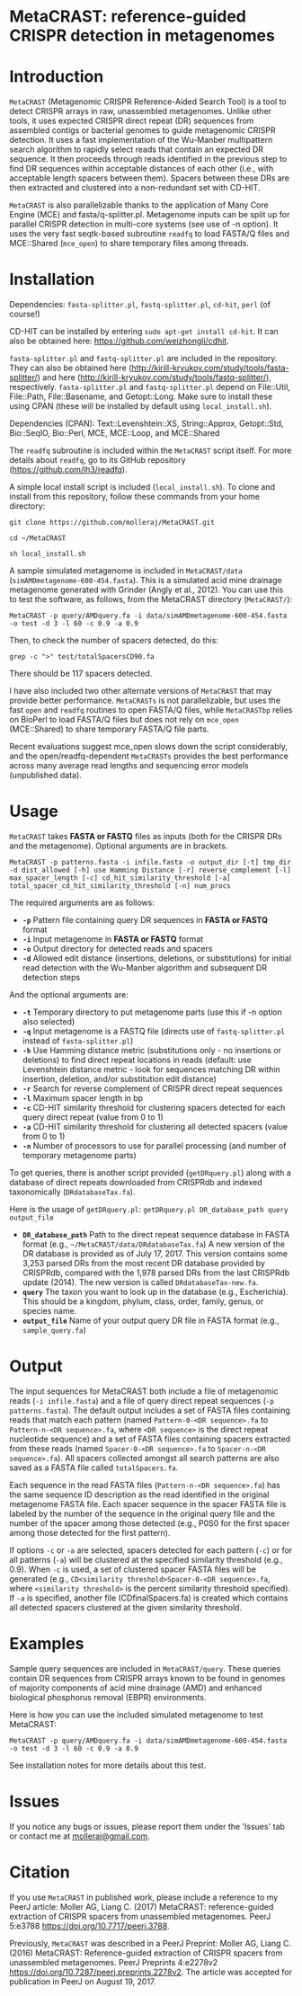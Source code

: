 # MetaCRAST: reference-guided CRISPR detection in metagenomes
# Introduction
`MetaCRAST` (Metagenomic CRISPR Reference-Aided Search Tool) is a tool to detect CRISPR arrays in raw, unassembled metagenomes. Unlike other tools, it uses expected CRISPR direct repeat (DR) sequences from assembled contigs or bacterial genomes to guide metagenomic CRISPR detection. It uses a fast implementation of the Wu-Manber multipattern search algorithm to rapidly select reads that contain an expected DR sequence. It then proceeds through reads identified in the previous step to find DR sequences within acceptable distances of each other (i.e., with acceptable length spacers between them). Spacers between these DRs are then extracted and clustered into a non-redundant set with CD-HIT. 

`MetaCRAST` is also parallelizable thanks to the application of Many Core Engine (MCE) and fasta/q-splitter.pl. Metagenome inputs can be split up for parallel CRISPR detection in multi-core systems (see use of -n option). It uses the very fast seqtk-based subroutine `readfq` to load FASTA/Q files and MCE::Shared (`mce_open`) to share temporary files among threads.

# Installation

Dependencies: `fasta-splitter.pl`, `fastq-splitter.pl`, `cd-hit`, `perl` (of course!)

CD-HIT can be installed by entering `sudo apt-get install cd-hit`. It can also be obtained here: https://github.com/weizhongli/cdhit.

`fasta-splitter.pl` and `fastq-splitter.pl` are included in the repository. They can also be obtained here (http://kirill-kryukov.com/study/tools/fasta-splitter/) and here (http://kirill-kryukov.com/study/tools/fastq-splitter/), respectively.
`fasta-splitter.pl` and `fastq-splitter.pl` depend on File::Util, File::Path, File::Basename, and Getopt::Long. Make sure to install these using CPAN (these will be installed by default using `local_install.sh`).

Dependencies (CPAN): Text::Levenshtein::XS, String::Approx, Getopt::Std, Bio::SeqIO, Bio::Perl, MCE, MCE::Loop, and MCE::Shared

The `readfq` subroutine is included within the `MetaCRAST` script itself. For more details about `readfq`, go to its GitHub repository (https://github.com/lh3/readfq). 

A simple local install script is included (`local_install.sh`). To clone and install from this repository, follow these commands from your home directory:

`git clone https://github.com/molleraj/MetaCRAST.git`

`cd ~/MetaCRAST`

`sh local_install.sh`

A sample simulated metagenome is included in `MetaCRAST/data` (`simAMDmetagenome-600-454.fasta`). This is a simulated acid mine drainage metagenome generated with Grinder (Angly et al., 2012). You can use this to test the software, as follows, from the MetaCRAST directory (`MetaCRAST/`):

`MetaCRAST -p query/AMDquery.fa -i data/simAMDmetagenome-600-454.fasta -o test -d 3 -l 60 -c 0.9 -a 0.9`

Then, to check the number of spacers detected, do this:

`grep -c ">" test/totalSpacersCD90.fa`

There should be 117 spacers detected.

I have also included two other alternate versions of `MetaCRAST` that may provide better performance. `MetaCRASTs` is not parallelizable, but uses the fast `open` and `readfq` routines to open FASTA/Q files, while `MetaCRASTbp` relies on BioPerl to load FASTA/Q files but does not rely on `mce_open` (MCE::Shared) to share temporary FASTA/Q file parts. 

Recent evaluations suggest mce_open slows down the script considerably, and the open/readfq-dependent `MetaCRASTs` provides the best performance across many average read lengths and sequencing error models (unpublished data). 

# Usage 
`MetaCRAST` takes **FASTA or FASTQ** files as inputs (both for the CRISPR DRs and the metagenome). Optional arguments are in brackets. 

`MetaCRAST -p patterns.fasta -i infile.fasta -o output_dir [-t] tmp_dir -d dist_allowed [-h] use Hamming Distance [-r] reverse_complement [-l] max_spacer_length [-c] cd_hit_similarity_threshold [-a] total_spacer_cd_hit_similarity_threshold [-n] num_procs`

The required arguments are as follows:
* **`-p`** Pattern file containing query DR sequences in **FASTA or FASTQ** format
* **`-i`** Input metagenome in **FASTA or FASTQ** format
* **`-o`** Output directory for detected reads and spacers
* **`-d`** Allowed edit distance (insertions, deletions, or substitutions) for initial read detection with the Wu-Manber algorithm and subsequent DR detection steps

And the optional arguments are:
* **`-t`** Temporary directory to put metagenome parts (use this if -n option also selected)
* **`-q`** Input metagenome is a FASTQ file (directs use of `fastq-splitter.pl` instead of `fasta-splitter.pl`)
* **`-h`** Use Hamming distance metric (substitutions only - no insertions or deletions) to find direct repeat locations in reads (default: use Levenshtein distance metric - look for sequences matching DR within insertion, deletion, and/or substitution edit distance) 
* **`-r`** Search for reverse complement of CRISPR direct repeat sequences
* **`-l`** Maximum spacer length in bp
* **`-c`** CD-HIT similarity threshold for clustering spacers detected for each query direct repeat (value from 0 to 1)
* **`-a`** CD-HIT similarity threshold for clustering all detected spacers (value from 0 to 1)
* **`-n`** Number of processors to use for parallel processing (and number of temporary metagenome parts)

To get queries, there is another script provided (`getDRquery.pl`) along with a database of direct repeats downloaded from CRISPRdb and indexed taxonomically (`DRdatabaseTax.fa`).  

Here is the usage of `getDRquery.pl`: `getDRquery.pl DR_database_path query output_file`

* **`DR_database_path`** Path to the direct repeat sequence database in FASTA format (e.g., `~/MetaCRAST/data/DRdatabaseTax.fa`)
A new version of the DR database is provided as of July 17, 2017. This version contains some 3,253 parsed DRs from the most recent DR database provided by CRISPRdb, compared with the 1,978 parsed DRs from the last CRISPRdb update (2014). The new version is called `DRdatabaseTax-new.fa`.  
* **`query`** The taxon you want to look up in the database (e.g., Escherichia). This should be a kingdom, phylum, class, order, family, genus, or species name.
* **`output_file`** Name of your output query DR file in FASTA format (e.g., `sample_query.fa`)

# Output

The input sequences for MetaCRAST both include a file of metagenomic reads (`-i infile.fasta`) and a file of query direct repeat sequences (`-p patterns.fasta`). The default output includes a set of FASTA files containing reads that match each pattern (named `Pattern-0-<DR sequence>.fa` to `Pattern-n-<DR sequence>.fa`, where `<DR sequence>` is the direct repeat nucleotide sequence) and a set of FASTA files containing spacers extracted from these reads (named `Spacer-0-<DR sequence>.fa` to `Spacer-n-<DR sequence>.fa`). All spacers collected amongst all search patterns are also saved as a FASTA file called `totalSpacers.fa`.

Each sequence in the read FASTA files (`Pattern-n-<DR sequence>.fa`) has the same sequence ID description as the read identified in the original metagenome FASTA file. Each spacer sequence in the spacer FASTA file is labeled by the number of the sequence in the original query file and the number of the spacer among those detected (e.g., P0S0 for the first spacer among those detected for the first pattern). 

If options `-c` or `-a` are selected, spacers detected for each pattern (`-c`) or for all patterns (`-a`) will be clustered at the specified similarity threshold (e.g., 0.9). When `-c` is used, a set of clustered spacer FASTA files will be generated (e.g., `CD<similarity threshold>Spacer-0-<DR sequence>.fa`, where `<similarity threshold>` is the percent similarity threshold specified).  If `-a` is specified, another file (CD<similarity threshold>finalSpacers.fa) is created which contains all detected spacers clustered at the given similarity threshold. 

# Examples 

Sample query sequences are included in `MetaCRAST/query`. These queries contain DR sequences from CRISPR arrays known to be found in genomes of majority components of acid mine drainage (AMD) and enhanced biological phosphorus removal (EBPR) environments. 

Here is how you can use the included simulated metagenome to test MetaCRAST: 

`MetaCRAST -p query/AMDquery.fa -i data/simAMDmetagenome-600-454.fasta -o test -d 3 -l 60 -c 0.9 -a 0.9` 

See installation notes for more details about this test. 

# Issues

If you notice any bugs or issues, please report them under the 'Issues' tab or contact me at molleraj@gmail.com.

# Citation
If you use `MetaCRAST` in published work, please include a reference to my PeerJ article: Moller AG, Liang C. (2017) MetaCRAST: reference-guided extraction of CRISPR spacers from unassembled metagenomes. PeerJ 5:e3788 https://doi.org/10.7717/peerj.3788. 

Previously, `MetaCRAST` was described in a PeerJ Preprint: Moller AG, Liang C. (2016) MetaCRAST: Reference-guided extraction of CRISPR spacers from unassembled metagenomes. PeerJ Preprints 4:e2278v2 https://doi.org/10.7287/peerj.preprints.2278v2. The article was accepted for publication in PeerJ on August 19, 2017. 
